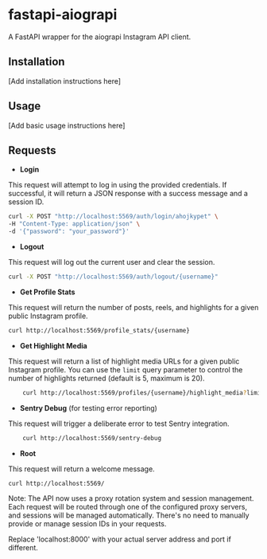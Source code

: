 # fastapi-aiograpi

A FastAPI wrapper for the aiograpi Instagram API client.

## Installation

[Add installation instructions here]

## Usage

[Add basic usage instructions here]

## Requests

* **Login**

This request will attempt to log in using the provided credentials. If successful, it will return a JSON response with a success message and a session ID.

```sh
curl -X POST "http://localhost:5569/auth/login/ahojkypet" \
-H "Content-Type: application/json" \
-d '{"password": "your_password"}'

```

* **Logout**

This request will log out the current user and clear the session.

```sh
curl -X POST "http://localhost:5569/auth/logout/{username}"
```

* **Get Profile Stats**

This request will return the number of posts, reels, and highlights for a given public Instagram profile.

```sh
curl http://localhost:5569/profile_stats/{username}
```

* **Get Highlight Media**

This request will return a list of highlight media URLs for a given public Instagram profile. You can use the `limit` query parameter to control the number of highlights returned (default is 5, maximum is 20).

```sh
    curl http://localhost:5569/profiles/{username}/highlight_media?limit=10
```

* **Sentry Debug** (for testing error reporting)

This request will trigger a deliberate error to test Sentry integration.

```sh
    curl http://localhost:5569/sentry-debug
```

* **Root**

This request will return a welcome message.

```sh
curl http://localhost:5569/
```

Note: The API now uses a proxy rotation system and session management. Each request will be routed through one of the configured proxy servers, and sessions will be managed automatically. There's no need to manually provide or manage session IDs in your requests.

Replace 'localhost:8000' with your actual server address and port if different.
